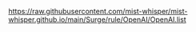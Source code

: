 https://raw.githubusercontent.com/mist-whisper/mist-whisper.github.io/main/Surge/rule/OpenAI/OpenAI.list
